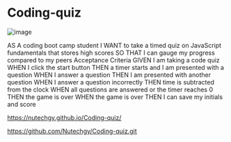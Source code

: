 # Coding-quiz
![image](https://github.com/Nutechgy/Coding-quiz/assets/147452378/f59b81e9-4cf1-44f8-92c0-522bfd476b4c)

AS A coding boot camp student
I WANT to take a timed quiz on JavaScript fundamentals that stores high scores
SO THAT I can gauge my progress compared to my peers
Acceptance Criteria
GIVEN I am taking a code quiz
WHEN I click the start button
THEN a timer starts and I am presented with a question
WHEN I answer a question
THEN I am presented with another question
WHEN I answer a question incorrectly
THEN time is subtracted from the clock
WHEN all questions are answered or the timer reaches 0
THEN the game is over
WHEN the game is over
THEN I can save my initials and score

https://nutechgy.github.io/Coding-quiz/

https://github.com/Nutechgy/Coding-quiz.git

